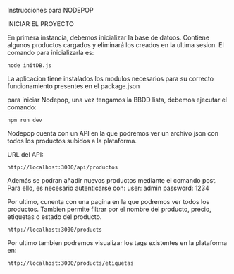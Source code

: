 Instrucciones para NODEPOP

INICIAR EL PROYECTO

En primera instancia, debemos inicializar la base de datoos. Contiene algunos productos cargados y eliminará los creados en la ultima sesion. El comando para inicializarla es:

```
node initDB.js
```

La aplicacion tiene instalados los modulos necesarios para su correcto funcionamiento presentes en el package.json

para iniciar Nodepop, una vez tengamos la BBDD lista, debemos ejecutar el comando:

```
npm run dev
```

Nodepop cuenta con un API en la que podremos ver un archivo json con todos los productos subidos a la plataforma.

URL del API:

```
http://localhost:3000/api/productos
```

Además se podran añadir nuevos productos mediante el comando post. Para ello, es necesario autenticarse con:
user: admin
password: 1234

Por ultimo, cunenta con una pagina en la que podremos ver todos los productos. Tambien permite filtrar por el nombre del producto, precio, etiquetas o estado del producto.

```
http://localhost:3000/products
```

Por ultimo tambien podremos visualizar los tags existentes en la plataforma en:

```
http://localhost:3000/products/etiquetas
```
